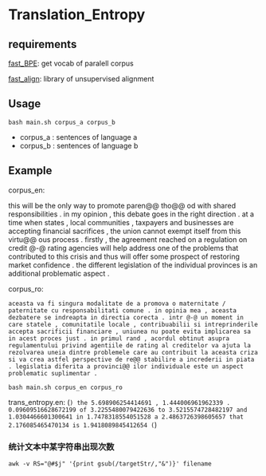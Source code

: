 # Translation_Entropy
## requirements
[fast_BPE](https://github.com/glample/fastBPE): get vocab of paralell corpus

[fast_align](https://github.com/clab/fast_align): library of unsupervised alignment

## Usage
`bash main.sh corpus_a corpus_b`
- corpus_a : sentences of language a
- corpus_b : sentences of language b
## Example
corpus_en:

this will be the only way to promote paren@@ tho@@ od with shared responsibilities .
in my opinion , this debate goes in the right direction .
at a time when states , local communities , taxpayers and businesses are accepting financial sacrifices , the union cannot exempt itself from this virtu@@ ous process .
firstly , the agreement reached on a regulation on credit @-@ rating agencies will help address one of the problems that contributed to this crisis and thus will offer some prospect of restoring market confidence .
the different legislation of the individual provinces is an additional problematic aspect .

corpus_ro:

`aceasta va fi singura modalitate de a promova o maternitate / paternitate cu responsabilitati comune .
in opinia mea , aceasta dezbatere se indreapta in directia corecta .
intr @-@ un moment in care statele , comunitatile locale , contribuabilii si intreprinderile accepta sacrificii financiare , uniunea nu poate evita implicarea sa in acest proces just .
in primul rand , acordul obtinut asupra regulamentului privind agentiile de rating al creditelor va ajuta la rezolvarea uneia dintre problemele care au contribuit la aceasta criza si va crea astfel perspective de re@@ stabilire a increderii in piata .
legislatia diferita a provinci@@ ilor individuale este un aspect problematic suplimentar .`

`bash main.sh corpus_en corpus_ro`

trans_entropy.en:
(```)
the 5.698906254414691
, 1.444006961962339
. 0.09609516628672199
of 3.2255480079422636
to 3.5215574728482197
and 1.0304466601300641
in 1.7478318554051528
a 2.4863726398605657
that 2.176085465470134
is 1.9418089845412654
(```)
### 统计文本中某字符串出现次数
`awk -v RS="@#$j" '{print gsub(/targetStr/,"&")}' filename`
